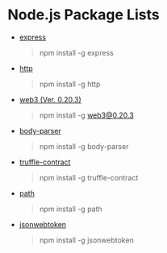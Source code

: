 Node.js Package Lists
=========== 
  
* [express](https://www.npmjs.com/package/express)
    > npm install -g express  

* [http](https://www.npmjs.com/package/http)  
    > npm install -g http  

* [web3 (Ver. 0.20.3)](https://www.npmjs.com/package/web3)  
    > npm install -g web3@0.20.3  

* [body-parser](https://www.npmjs.com/package/body-parser)  
    > npm install -g body-parser

* [truffle-contract](https://www.npmjs.com/package/truffle-contract)  
    > npm install -g truffle-contract  

* [path](https://www.npmjs.com/package/path)  
    > npm install -g path  

* [jsonwebtoken](https://www.npmjs.com/package/jsonwebtoken)  
    > npm install -g jsonwebtoken  
    